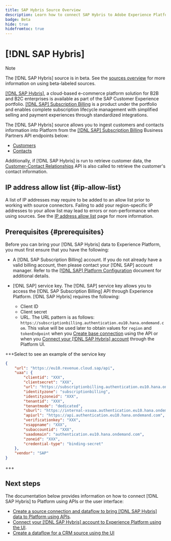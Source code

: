 ```yaml
---
title: SAP Hybris Source Overview
description: Learn how to connect SAP Hybris to Adobe Experience Platform using APIs or the user interface.
badge: Beta
hide: true
hidefromtoc: true
---
```

# [!DNL SAP Hybris]

>[!NOTE]
>
>The [!DNL SAP Hybris] source is in beta. See the [sources overview](../../home.md#terms-and-conditions) for more information on using beta-labeled sources.

[[!DNL SAP Hybris]](https://www.sap.com/india/products/acquired-brands/what-is-hybris.html), a cloud-based e-commerce platform solution for B2B and B2C enterprises is available as part of the SAP Customer Experience portfolio. [[!DNL SAP] Subscription Billing](https://www.sap.com/products/financial-management/subscription-billing.html) is a product under the portfolio and enables complete subscription lifecycle management with simplified selling and payment experiences through standardized integrations.

The [!DNL SAP Hybris] source allows you to ingest customers and contacts information into Platform from the [[!DNL SAP] Subscription Billing](https://www.sap.com/products/financial-management/subscription-billing.html) Business Partners API endpoints below:

* [Customers](https://api.sap.com/api/BusinessPartner_APIs/path/GET_customers)
* [Contacts](https://api.sap.com/api/BusinessPartner_APIs/path/GET_contacts)

Additionally, if [!DNL SAP Hybris] is run to retrieve customer data, the [Customer-Contact Relationships](https://api.sap.com/api/BusinessPartner_APIs/path/GET_relationships-customer-contacts) API is also called to retrieve the customer's contact information.

## IP address allow list {#ip-allow-list}

A list of IP addresses may require to be added to an allow list prior to working with source connectors. Failing to add your region-specific IP addresses to your allow list may lead to errors or non-performance when using sources. See the [IP address allow list](../../ip-address-allow-list.md) page for more information.

## Prerequisites {#prerequisites}

Before you can bring your [!DNL SAP Hybris] data to Experience Platform, you must first ensure that you have the following:

* A [!DNL SAP Subscription Billing] account. If you do not already have a valid billing account, then please contact your [!DNL SAP] account manager. Refer to the [[!DNL SAP] Platform Configuration](https://help.sap.com/doc/5fd179965d5145fbbe7f2a7aa1272338/latest/en-US/PlatformConfiguration.pdf) document for additional details.

* [!DNL SAP] service key. The [!DNL SAP] service key allows you to access the [!DNL SAP Subscription Billing] API through Experience Platform. [!DNL SAP Hybris] requires the following:
  * Client ID
  * Client secret
  * URL. The URL pattern is as follows: `https://subscriptionbilling.authentication.eu10.hana.ondemand.com`. This value will be used later to obtain values for `region` and `tokenEndpoint` when you [Create base connection](../../tutorials/api/create/crm/sap-hybris-subscription-billing-customers-and-contacts.md#base-connection) using the API or when you [Connect your [!DNL SAP Hybris] account](../../tutorials/ui/create/crm/sap-hybris-subscription-billing-customers-and-contacts.md#connect-account) through the Platform UI.
  
+++Select to see an example of the service key

```json
{ 
    "url": "https://eu10.revenue.cloud.sap/api",
    "uaa": {
        "clientid": "XXX",
        "clientsecret": "XXX",
        "url": "https://subscriptionbilling.authentication.eu10.hana.ondemand.com",
        "identityzone": "subscriptionbilling",
        "identityzoneid": "XXX",
        "tenantid": "XXX",
        "tenantmode": "dedicated",
        "sburl": "https://internal-xsuaa.authentication.eu10.hana.ondemand.com",
        "apiurl": "https://api.authentication.eu10.hana.ondemand.com",
        "verificationkey": "XXX",
        "xsappname": "XXX",
        "subaccountid": "XXX",
        "uaadomain": "authentication.eu10.hana.ondemand.com",
        "zoneid": "XXX",
        "credential-type": "binding-secret"
    },
    "vendor": "SAP"
}
```

+++

## Next steps

The documentation below provides information on how to connect [!DNL SAP Hybris] to Platform using APIs or the user interface:

* [Create a source connection and dataflow to bring [!DNL SAP Hybris] data to Platform using APIs](../../tutorials/api/create/crm/sap-hybris.md).
* [Connect your [!DNL SAP Hybris] account to Experience Platform using the UI](../../tutorials/ui/create/crm/sap-hybris.md).
* [Create a dataflow for a CRM source using the UI](../../tutorials/ui/dataflow/crm.md)
